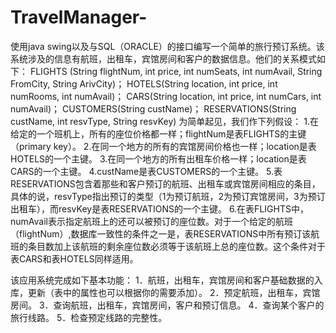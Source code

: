 # TravelManager-
使用java swing以及与SQL（ORACLE）的接口编写一个简单的旅行预订系统。该系统涉及的信息有航班，出租车，宾馆房间和客户的数据信息。他们的关系模式如下：
FLIGHTS (String flightNum, int price, int numSeats, int numAvail, String FromCity, String ArivCity)；
HOTELS(String location, int price, int numRooms, int numAvail)；
CARS(String location, int price, int numCars, int numAvail)；
CUSTOMERS(String custName)；
RESERVATIONS(String custName, int resvType, String resvKey) 
为简单起见，我们作下列假设：
1.在给定的一个班机上，所有的座位价格都一样；flightNum是表FLIGHTS的主键（primary key）。
2.在同一个地方的所有的宾馆房间价格也一样；location是表HOTELS的一个主键。
3.在同一个地方的所有出租车价格一样；location是表 CARS的一个主键。
4.custName是表CUSTOMERS的一个主键。
5.表RESERVATIONS包含着那些和客户预订的航班、出租车或宾馆房间相应的条目，具体的说，resvType指出预订的类型（1为预订航班，2为预订宾馆房间，3为预订出租车），而resvKey是表RESERVATIONS的一个主键。
6.在表FLIGHTS中，numAvail表示指定航班上的还可以被预订的座位数。对于一个给定的航班（flightNum）,数据库一致性的条件之一是，表RESERVATIONS中所有预订该航班的条目数加上该航班的剩余座位数必须等于该航班上总的座位数。这个条件对于表CARS和表HOTELS同样适用。

该应用系统完成如下基本功能：
1．航班，出租车，宾馆房间和客户基础数据的入库，更新（表中的属性也可以根据你的需要添加）。
2．预定航班，出租车，宾馆房间。
3．查询航班，出租车，宾馆房间，客户和预订信息。
4．查询某个客户的旅行线路。
5．检查预定线路的完整性。
